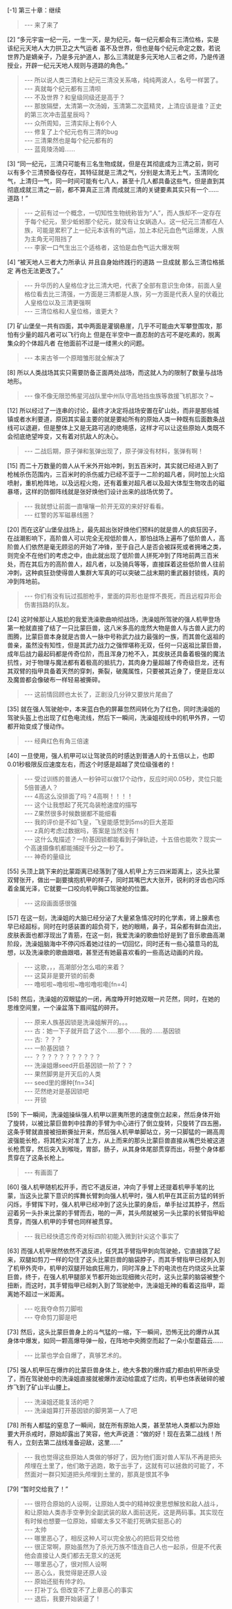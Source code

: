 
[-1] 第三十章：继续
>--- 来了来了<br>

[2] “多元宇宙一纪一元，一生一灭，是为纪元，每一纪元都会有三清位格，实是该纪元天地人大力拱卫之大气运者 虽不及世界，但也是每个纪元命定之数，若说世界乃是嫡亲子，乃是多元护道人，那么三清就是多元天地人三者之师，乃是传道授业，开辟一纪元天地人规则与道路的角色。”
>--- 所以说人类三清和上纪元三清没关系咯，纯纯两波人，名号一样罢了。<br>
>--- 真就每个纪元都有三清呗<br>
>--- 不及世界？和皇级同级还是高于？<br>
>--- 那放隔壁，太清第一次汤姆，玉清第二次蓝精灵，上清应该是谁？正史的第三次冲击蓝星辰吗？<br>
>--- 众所周知，三清实际上有6个人<br>
>--- 修复了上个纪元也有三清的bug<br>
>--- 三清果然也是每个纪元都有的<br>
>--- 蓝竟陵汤姆……<br>

[3] “同一纪元，三清只可能有三名生物成就，但是在其彻底成为三清之前，则可以有多个三清预备役存在，其特征就是三清之气，分别是太清无上气，玉清同化气，上清归一气，同一时间可能有七八人，甚至十几人都具备这些气，但是直到其彻底成就三清之一前，都不算真正三清 而成就三清的关键要素其实只有一个……道路！”
>--- 之前有过一个概念，一切知性生物统称皆为“人”，而人族却不一定存在于每个纪元，至少蚯蚓那个纪元，就没有让女娲造人。这一纪元三清都在人族，可能是累积了上一纪元本该有的气运，加上本纪元血色气运爆发，人族为主角无可阻挡了<br>
>--- 李家一口气生出三个适格者，这怕是血色气运大爆发啊<br>

[4] “被天地人三者大力所承认 并且自身始终践行的道路 一旦成就 那么三清位格抵定 再也无法更改了。”
>--- 升华历的人皇格位才比三清大吧，代表了全部有意识生命体，前面人皇格位看去比三清强，一方面是三清都是人族，另一方面是代表人皇的伏羲比人皇格位以及三清更强啊<br>
>--- 三清位格和人皇位格，谁更大？<br>

[7] 矿山堡垒一共有四面，其中两面是灌钢悬崖，几乎不可能由大军攀登围攻，那怕有少量的超凡者可以飞行向上 但是在半空中一直忍耐的古可不是吃素的，脱离集众的个体超凡者 在他面前不过是一缕黑火的问题。
>--- 本来古爷一个原暗雏形就全解决了<br>

[8] 所以人类战场其实只需要防备正面两处战场，而这就人为的限制了数量与战场地形。
>--- 像不像无限恐怖星河战队里中州队守高地挡虫族等救援飞机那次？~<br>

[12] 所以经过了一连串的讨论，最终才决定将战场安置在矿山处，而非是那些城镇或者水利要道，原因其实最主要的就是要給所有的原始人类一种既有后面数条战线可以退避，但是整体上又是无路可逃的绝境感，这样才可以让这些原始人类既不会彻底绝望哗变，又有着对抗敌人的决心。
>--- 二战后期，原子弹和氢弹出现了，原子弹没有材料，氢弹有啊！<br>

[15] 而二十万数量的兽人从千米外开始冲刺，到五百米时，其实就已经进入到了枪械杀伤范围内，三百米时的杀伤威力已经不亚于一二阶的超凡者，同时加上火焰喷射，重机枪阵地，以及远程火炮，还有着重对超凡者以及超大体型生物攻击的磁暴塔，这样的防御阵线就是张好焕他们设计出来的战场优势了。
>--- 我就想让前面一直嚷嚷一阶开无双的来好好看看。<br>
>--- 红警的苏军磁暴线圈？<br>

[20] 而在这矿山堡垒战场上，最先超出张好焕他们预料的就是兽人的疯狂因子，在战潮影响下，高阶兽人可以完全无视低阶兽人，那怕战场上遍布了低阶兽人，高阶兽人们依然是毫无顾忌的开始了冲锋，至于自己人是否会被踩死或者拥堵之类，则完全不在他们的考虑之中，由此就出现了低阶兽人拼死冲到了阵地前两三百米处，而在其后方的高阶兽人，超凡者，以及骑兵等等，直接踩着这些低阶兽人往前冲刺，这种疯狂劲使得兽人集群大军真的可以突破二战末期的重武器封锁线，真的冲到阵地前。
>--- 你们有没有玩过孤胆枪手，里面的异形也是悍不畏死，而且远程异形会伤害挡路的队友。<br>

[24] 这时候那让人尴尬的我爱洗澡歌曲响彻战场，洗澡姐所驾驶的强人机甲登场第一枪就直接了结了一只比蒙巨兽，这八米多高的庞然大物是兽人与古兽人武力的图腾，比蒙巨兽本身就是古兽人一脉中号称武力战力最强的一族，而其兽化返祖的兽亲，虽然没有知性，但是其武力战力之强悍堪称无双，任何一只返祖比蒙巨兽，成年后战力最起码都是传奇位阶，而且浑身刀枪不入，其皮肤还具备着极强的魔法抗性，对于物理与魔法都有着极高的抵抗力，其肉身力量超越了传奇级巨龙，还有其双臂的指甲具备着天然的穿刺，撕裂，破魔属性，只要被其近身了，便是巨龙以及魔兽都会像破布一样轻易被撕碎。
>--- 这前情回顾也太长了，正剧没几分钟又要放片尾曲了<br>

[35] 就在强人驾驶舱中，本来蓝白色的屏幕忽然间转化为了红色，同时洗澡姐的驾驶头盔上也出现了红色电流线，然后下一瞬间，洗澡姐视线中的机甲外界，一切都开始变成了慢动作。
>--- 经典红色有角三倍速<br>

[40] 一旦使用，强人机甲可以让驾驶员的时感达到普通人的十五倍以上，也即0.01秒极限反应速度左右，而这个时感是超越了灵位级强者的！
>--- 受过训练的普通人一秒钟可以做17个动作，反应时间0.05秒，灵位只能5倍普通人？<br>
>--- 4高这么没排面了吗？4高啊！！！！<br>
>--- 这个让我想起了死咒岛装枪速度的描写<br>
>--- Z果然很多时候数据都不能细看<br>
>--- 我的评价是不如飞皇，飞皇能感觉到5ms的巨大差距<br>
>--- z真的考虑过数据吗，答案是当然没有！<br>
>--- 这什么鬼描述？一阶基因锁都能看到子弹轨迹，十五倍也能吹？现实一个高速摄像机都能捕捉千分之一秒了。<br>
>--- 神奇的量级比<br>

[55] 头顶上跳下来的比蒙距离已经落到了强人机甲上方三四米距离上，这头比蒙双臂张开，做出一副要擒抱机甲的样子，同时其嘴巴大大张开，锐利的牙齿也闪烁着金属光泽，它就要一口咬向机甲胸口驾驶舱的位置。
>--- 这段画面感很强<br>

[57] 在这一刻，洗澡姐的大脑已经分泌了大量紧急情况时的化学素，肾上腺素也早已经超标，同时在时感装置的超负荷下，她的眼睛，鼻子，耳朵都有鲜血流出，皮肤表面也都浮现出了青筋，在这一刻，我爱洗澡的歌曲恰好是到了音乐歌曲高潮阶段，洗澡姐脑海中不停闪烁着她过往的一切回忆，同时还有一些心猿意马的乱想，以及洗澡歌的歌曲跟唱，甚至还有她最喜欢看的一些高达动画的片段。
>--- 这歌，，，高潮部分怎么唱的来着？<br>
>--- 这莫非是要开锁的前奏<br>
>--- 噜啦啦~噜啦啦~噜啦噜啦嘞[fn=4]<br>

[58] 然后，洗澡姐的双眼猛的一闭，再度睁开时她双眼一片茫然，同时，在她的思维空间里，一个澡盆落下眉间猛的碎开。
>--- 原来人族基因锁是洗澡姐解开的。。。<br>
>--- 古：她一下子就开启了这个……那个……我的……基因锁<br>
>--- 古: ？？？<br>
>--- 一阶基因锁？<br>
>--- ？？？？？？？？？？？<br>
>--- 洗澡姐爆seed开启基因锁一阶了？？<br>
>--- 果然脚男是开天后的人类<br>
>--- seed里的爆种[fn=34]<br>
>--- 茫然绝对是基因锁吧<br>
>--- 开锁<br>

[59] 下一瞬间，洗澡姐操纵强人机甲以匪夷所思的速度倒立起来，然后身体开始了旋转，以被比蒙巨兽刺中挂靠的手臂为中心进行了倒立旋转，只旋转了四五圈，这条手臂就直接被扭断撕扯开来，然后强人机甲单脚站立，另一只脚猛的一踢高周波强能长枪，将其枪尖对准了上方，从上而来的那头比蒙巨兽直接从嘴巴处被这道长枪贯穿，然后突入到喉咙，胃部，肠子，从其身体尾部贯穿而出，将整个身体都贯穿在了这条长枪上。
>--- 有画面了<br>

[60] 强人机甲随机松开手，而它不退反进，冲向了手臂上还提着机甲手笔的比蒙，当这头比蒙下意识的挥舞长臂刺向强人机甲时，强人机甲在其正前方猛的转折闪烁，手臂挥下时，强人机甲已经冲到了这头比蒙的身后，单手扯过其脖子，然后迎着另一头扑来比蒙的手臂而去，啪的一声，其头颅就被另一头比蒙的长臂指甲給贯穿，而强人机甲的手臂也同样被贯穿。
>--- 我已经快遗忘传奇对标四阶初能入微到针尖这个事实了<br>

[63] 而强人机甲居然依然不退反进，任凭其手臂指甲刺向驾驶舱，它直接跳了起来，双腿如剪刀一样的勾住了这头比蒙巨兽的脑袋脖子，而其手臂指甲已经刺入到了机甲外壳中，机甲的双腿开始疯狂用力，同时浑身上下的电流也在灼烧这头比蒙巨兽，终于，在强人机甲腿部关节都开始出现细微火花时，这头比蒙的脑袋被整个扭断，而这时，其手臂指甲已经刺入到了驾驶舱中，洗澡姐无神的看着这指甲，距离她不超过一米距离。
>--- 吃我夺命剪刀脚啦<br>
>--- 夺命剪刀脚是吧<br>

[73] 然后，这头比蒙巨兽身上的斗气猛的一缩，下一瞬间，恐怖无比的爆炸从其身体中爆发，如同一颗高爆导弹一般，在阵地中央腾空而起了一朵小型蘑菇云……
>--- 比蒙也学会自爆了，真够艺术的。<br>

[75] 强人机甲压在爆炸的比蒙巨兽身体上，绝大多数的爆炸威力都由机甲所承受了，而在驾驶舱中的洗澡姐直接就被爆炸波动给震成了烂肉，机甲也体表破碎的被炸飞到了矿山半山腰上。
>--- 洗澡姐还能复活的吧？<br>
>--- 洗澡姐算打开基因锁的脚男第一人了吧<br>

[78] 所有人都猛的窒息了一瞬间，就在所有原始人类，甚至禁地人类都以为原始要大开杀戒时，原始却露出了笑容，他大声说道：“做的好！现在去第二战线！所有人，立刻去第二战线准备迎敌，这里……”
>--- 我也觉得这些原始人类做的够好了，因为他们面对兽人军队不再是把头颅埋在土里了，他们敢于逃跑，敢于出手了，这就有可以拯救的可能了，不然面对一群只知道把头颅埋到土里的，那真是恨其不争<br>

[79] “暂时交给我了！”
>--- 很符合原始的人设啊，让原始人类中的精神奴隶思想解放和敌人战斗，和让原始人类赤手空拳到全副武装的敌人面前送死，这是两码事。其实现在有时候也想要一位原始，蟑螂太多又不能打死确实挺恶心的<br>
>--- 太帅<br>
>--- 哪里恶心了，相反这种人可以完全放心的把后背交给他<br>
>--- 很正常啊，原始虽然为了杀光万族不惜连自己人也一起杀，但是不代表他会直接让人类们都去无意义的送死<br>
>--- 哪里恶心了，很对照人设啊<br>
>--- 恶心么，我觉得是还原人设<br>
>--- 原始还挺有帅才的。<br>
>--- 打补丁么 但改变不了上章恶心的事实<br>
>--- 退后，我要开始装逼了！<br>
